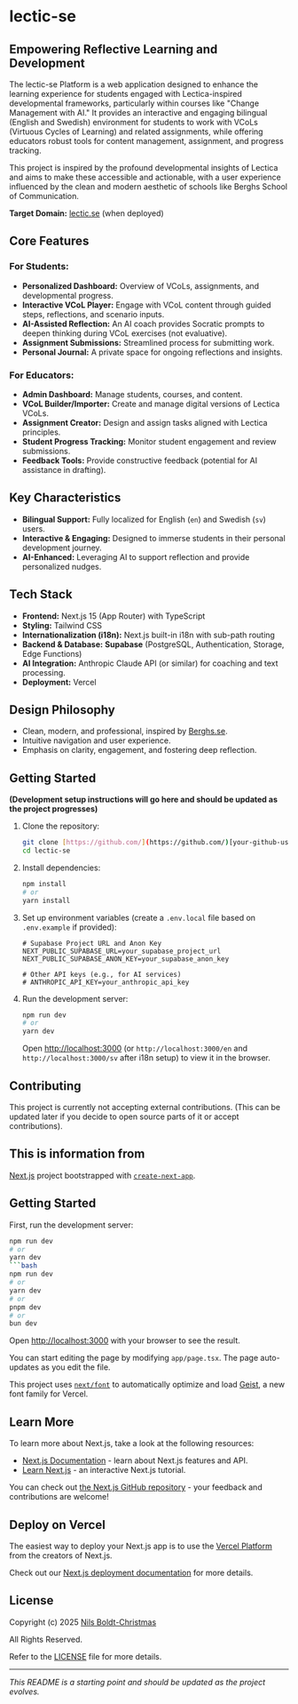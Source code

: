 # lectic-se

## Empowering Reflective Learning and Development

The lectic-se Platform is a web application designed to enhance the learning experience for students engaged with Lectica-inspired developmental frameworks, particularly within courses like "Change Management with AI." It provides an interactive and engaging bilingual (English and Swedish) environment for students to work with VCoLs (Virtuous Cycles of Learning) and related assignments, while offering educators robust tools for content management, assignment, and progress tracking.

This project is inspired by the profound developmental insights of Lectica and aims to make these accessible and actionable, with a user experience influenced by the clean and modern aesthetic of schools like Berghs School of Communication.

**Target Domain:** [lectic.se](https://lectic.se) (when deployed)

## Core Features

### For Students:
* **Personalized Dashboard:** Overview of VCoLs, assignments, and developmental progress.
* **Interactive VCoL Player:** Engage with VCoL content through guided steps, reflections, and scenario inputs.
* **AI-Assisted Reflection:** An AI coach provides Socratic prompts to deepen thinking during VCoL exercises (not evaluative).
* **Assignment Submissions:** Streamlined process for submitting work.
* **Personal Journal:** A private space for ongoing reflections and insights.

### For Educators:
* **Admin Dashboard:** Manage students, courses, and content.
* **VCoL Builder/Importer:** Create and manage digital versions of Lectica VCoLs.
* **Assignment Creator:** Design and assign tasks aligned with Lectica principles.
* **Student Progress Tracking:** Monitor student engagement and review submissions.
* **Feedback Tools:** Provide constructive feedback (potential for AI assistance in drafting).

## Key Characteristics
* **Bilingual Support:** Fully localized for English (`en`) and Swedish (`sv`) users.
* **Interactive & Engaging:** Designed to immerse students in their personal development journey.
* **AI-Enhanced:** Leveraging AI to support reflection and provide personalized nudges.

## Tech Stack
* **Frontend:** Next.js 15 (App Router) with TypeScript
* **Styling:** Tailwind CSS
* **Internationalization (i18n):** Next.js built-in i18n with sub-path routing
* **Backend & Database:** **Supabase** (PostgreSQL, Authentication, Storage, Edge Functions)
* **AI Integration:** Anthropic Claude API (or similar) for coaching and text processing.
* **Deployment:** Vercel

## Design Philosophy
* Clean, modern, and professional, inspired by [Berghs.se](https://www.berghs.se/).
* Intuitive navigation and user experience.
* Emphasis on clarity, engagement, and fostering deep reflection.

## Getting Started

**(Development setup instructions will go here and should be updated as the project progresses)**

1.  Clone the repository:
    ```bash
    git clone [https://github.com/](https://github.com/)[your-github-username]/lectic-se.git
    cd lectic-se
    ```
2.  Install dependencies:
    ```bash
    npm install
    # or
    yarn install
    ```
3.  Set up environment variables (create a `.env.local` file based on `.env.example` if provided):
    ```env
    # Supabase Project URL and Anon Key
    NEXT_PUBLIC_SUPABASE_URL=your_supabase_project_url
    NEXT_PUBLIC_SUPABASE_ANON_KEY=your_supabase_anon_key

    # Other API keys (e.g., for AI services)
    # ANTHROPIC_API_KEY=your_anthropic_api_key
    ```
4.  Run the development server:
    ```bash
    npm run dev
    # or
    yarn dev
    ```
    Open [http://localhost:3000](http://localhost:3000) (or `http://localhost:3000/en` and `http://localhost:3000/sv` after i18n setup) to view it in the browser.

## Contributing

This project is currently not accepting external contributions. (This can be updated later if you decide to open source parts of it or accept contributions).

## This is information from

[Next.js](https://nextjs.org) project bootstrapped with [`create-next-app`](https://nextjs.org/docs/app/api-reference/cli/create-next-app).

## Getting Started

First, run the development server:

```bash
npm run dev
# or
yarn dev
```bash
npm run dev
# or
yarn dev
# or
pnpm dev
# or
bun dev
```

Open [http://localhost:3000](http://localhost:3000) with your browser to see the result.

You can start editing the page by modifying `app/page.tsx`. The page auto-updates as you edit the file.

This project uses [`next/font`](https://nextjs.org/docs/app/building-your-application/optimizing/fonts) to automatically optimize and load [Geist](https://vercel.com/font), a new font family for Vercel.

## Learn More

To learn more about Next.js, take a look at the following resources:

- [Next.js Documentation](https://nextjs.org/docs) - learn about Next.js features and API.
- [Learn Next.js](https://nextjs.org/learn) - an interactive Next.js tutorial.

You can check out [the Next.js GitHub repository](https://github.com/vercel/next.js) - your feedback and contributions are welcome!

## Deploy on Vercel

The easiest way to deploy your Next.js app is to use the [Vercel Platform](https://vercel.com/new?utm_medium=default-template&filter=next.js&utm_source=create-next-app&utm_campaign=create-next-app-readme) from the creators of Next.js.

Check out our [Next.js deployment documentation](https://nextjs.org/docs/app/building-your-application/deploying) for more details.

## License

Copyright (c) 2025 [Nils Boldt-Christmas](https://github.com/nilsbc/)

All Rights Reserved.

Refer to the [LICENSE](LICENSE) file for more details.

---
*This README is a starting point and should be updated as the project evolves.*